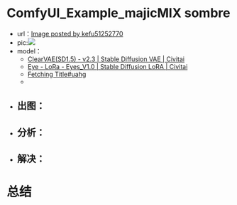 # ComfyUI_Example_majicMIX sombre
- url：[Image posted by kefu51252770](https://civitai.com/images/12298147)
- pic:![](https://image.civitai.com/xG1nkqKTMzGDvpLrqFT7WA/e96f6144-7e9b-4358-9bcf-d090f00038eb/width=512,quality=90/5348B09E84C6BD3CC3B4CB7402D7286143C2E9E054E5E111A73CA322AD71D4CE.jpeg)
- model：
	- [ClearVAE(SD1.5) - v2.3 | Stable Diffusion VAE | Civitai](https://civitai.com/models/22354/clearvaesd15?modelVersionId=88156)
	- [Eye - LoRa - Eyes\_V1.0 | Stable Diffusion LoRA | Civitai](https://civitai.com/models/5529/eye-lora?modelVersionId=6433)
	- [Fetching Title#uahg](https://civitai.com/models/62778/majicmix-sombre?modelVersionId=75209)
	- 
- 出图：
	- 
- 分析：
	- 
- 解决：
	- 
# 总结
